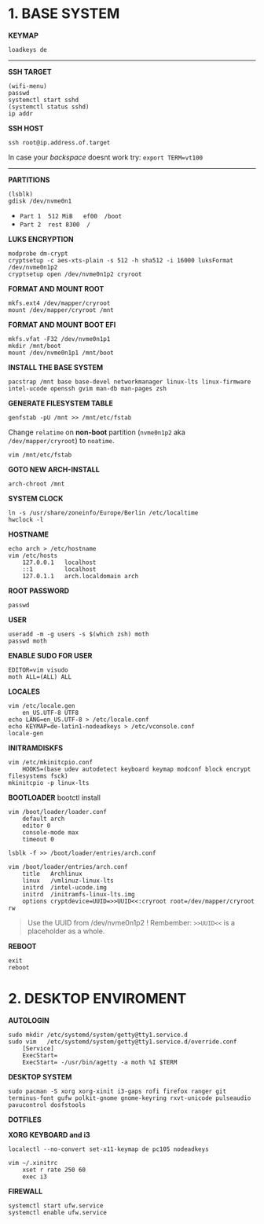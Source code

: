 # 1. BASE SYSTEM 

**KEYMAP**
   
    loadkeys de 

---

**SSH TARGET**

    (wifi-menu)
    passwd 
    systemctl start sshd
    (systemctl status sshd)
    ip addr
    
**SSH HOST**
    
    ssh root@ip.address.of.target
    
In case your *backspace* doesnt work try: `export TERM=vt100`

---

**PARTITIONS**

    (lsblk)
    gdisk /dev/nvme0n1
    
* `Part 1  512 MiB   ef00  /boot`
* `Part 2  rest 8300  /`
          
**LUKS ENCRYPTION**

    modprobe dm-crypt
    cryptsetup -c aes-xts-plain -s 512 -h sha512 -i 16000 luksFormat /dev/nvme0n1p2
    cryptsetup open /dev/nvme0n1p2 cryroot

**FORMAT AND MOUNT ROOT**

    mkfs.ext4 /dev/mapper/cryroot
    mount /dev/mapper/cryroot /mnt
    
**FORMAT AND MOUNT BOOT EFI**

    mkfs.vfat -F32 /dev/nvme0n1p1
    mkdir /mnt/boot
    mount /dev/nvme0n1p1 /mnt/boot

**INSTALL THE BASE SYSTEM**

    pacstrap /mnt base base-devel networkmanager linux-lts linux-firmware intel-ucode openssh gvim man-db man-pages zsh

**GENERATE FILESYSTEM TABLE**
    
    genfstab -pU /mnt >> /mnt/etc/fstab
    
Change `relatime` on **non-boot** partition (`nvme0n1p2` aka `/dev/mapper/cryroot`) to `noatime`.

    vim /mnt/etc/fstab

**GOTO NEW ARCH-INSTALL**

    arch-chroot /mnt

**SYSTEM CLOCK**

    ln -s /usr/share/zoneinfo/Europe/Berlin /etc/localtime
    hwclock -l
    
**HOSTNAME**

    echo arch > /etc/hostname
    vim /etc/hosts
        127.0.0.1   localhost
        ::1         localhost
        127.0.1.1   arch.localdomain arch

**ROOT PASSWORD**
    
    passwd 

**USER**
    
    useradd -m -g users -s $(which zsh) moth
    passwd moth
    
**ENABLE SUDO FOR USER**

    EDITOR=vim visudo
    moth ALL=(ALL) ALL
    
**LOCALES**

    vim /etc/locale.gen
        en_US.UTF-8 UTF8
    echo LANG=en_US.UTF-8 > /etc/locale.conf
    echo KEYMAP=de-latin1-nodeadkeys > /etc/vconsole.conf
    locale-gen
    
**INITRAMDISKFS**
    
    vim /etc/mkinitcpio.conf 
        HOOKS=(base udev autodetect keyboard keymap modconf block encrypt filesystems fsck)
    mkinitcpio -p linux-lts

**BOOTLOADER**
    bootctl install
    
    vim /boot/loader/loader.conf
        default arch
        editor 0
        console-mode max
        timeout 0
        
    lsblk -f >> /boot/loader/entries/arch.conf
    
    vim /boot/loader/entries/arch.conf
        title   Archlinux
        linux   /vmlinuz-linux-lts
        initrd  /intel-ucode.img
        initrd  /initramfs-linux-lts.img
        options cryptdevice=UUID=>>UUID<<:cryroot root=/dev/mapper/cryroot rw

> Use the UUID from /dev/nvme0n1p2 !
Rembember: `>>UUID<<` is a placeholder as a whole.

**REBOOT** 

    exit
    reboot

# 2. DESKTOP ENVIROMENT

**AUTOLOGIN**

    sudo mkdir /etc/systemd/system/getty@tty1.service.d
    sudo vim   /etc/systemd/system/getty@tty1.service.d/override.conf
        [Service]
        ExecStart=
        ExecStart= -/usr/bin/agetty -a moth %I $TERM
        
**DESKTOP SYSTEM**
    
    sudo pacman -S xorg xorg-xinit i3-gaps rofi firefox ranger git terminus-font gufw polkit-gnome gnome-keyring rxvt-unicode pulseaudio pavucontrol dosfstools 
    
**DOTFILES**

**XORG KEYBOARD and i3**
    
    localectl --no-convert set-x11-keymap de pc105 nodeadkeys
    
    vim ~/.xinitrc
        xset r rate 250 60 
        exec i3
       
**FIREWALL**
    
    systemctl start ufw.service
    systemctl enable ufw.service
